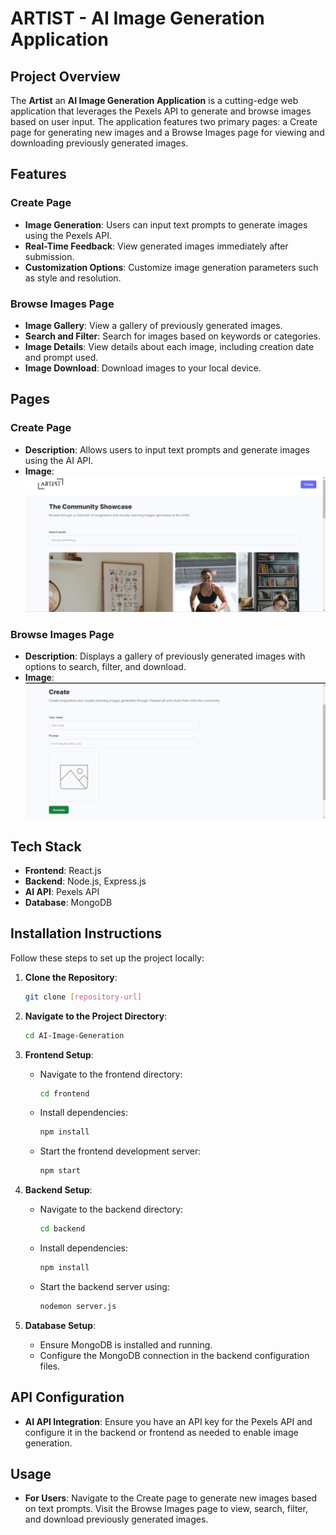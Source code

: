 # ARTIST - AI Image Generation Application

## Project Overview

The **Artist** an **AI Image Generation Application** is a cutting-edge web application that leverages the Pexels API to generate and browse images based on user input. The application features two primary pages: a Create page for generating new images and a Browse Images page for viewing and downloading previously generated images.

## Features

### Create Page

- **Image Generation**: Users can input text prompts to generate images using the Pexels API.
- **Real-Time Feedback**: View generated images immediately after submission.
- **Customization Options**: Customize image generation parameters such as style and resolution.

### Browse Images Page

- **Image Gallery**: View a gallery of previously generated images.
- **Search and Filter**: Search for images based on keywords or categories.
- **Image Details**: View details about each image, including creation date and prompt used.
- **Image Download**: Download images to your local device.

## Pages

### Create Page

- **Description**: Allows users to input text prompts and generate images using the AI API.
- **Image**: ![Create Page](frontend/src/assets/CreatePage.jpeg)

### Browse Images Page

- **Description**: Displays a gallery of previously generated images with options to search, filter, and download.
- **Image**: ![Browse Images Page](frontend/src/assets/BrowseImagePage.jpeg)

## Tech Stack

- **Frontend**: React.js
- **Backend**: Node.js, Express.js
- **AI API**: Pexels API
- **Database**: MongoDB 

## Installation Instructions

Follow these steps to set up the project locally:

1. **Clone the Repository**:
   ```bash
   git clone [repository-url]
   ```

2. **Navigate to the Project Directory**:
   ```bash
   cd AI-Image-Generation
   ```

3. **Frontend Setup**:
   - Navigate to the frontend directory:
     ```bash
     cd frontend
     ```
   - Install dependencies:
     ```bash
     npm install
     ```
   - Start the frontend development server:
     ```bash
     npm start
     ```

4. **Backend Setup**:
   - Navigate to the backend directory:
     ```bash
     cd backend
     ```
   - Install dependencies:
     ```bash
     npm install
     ```
   - Start the backend server using:
     ```bash
     nodemon server.js
     ```

5. **Database Setup**:
   - Ensure MongoDB is installed and running.
   - Configure the MongoDB connection in the backend configuration files.

## API Configuration

- **AI API Integration**: Ensure you have an API key for the Pexels API and configure it in the backend or frontend as needed to enable image generation.

## Usage

- **For Users**: Navigate to the Create page to generate new images based on text prompts. Visit the Browse Images page to view, search, filter, and download previously generated images.
